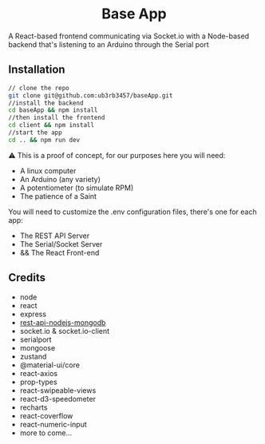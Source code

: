 <h1 align="center">Base App</h1>

A React-based frontend communicating via Socket.io with a Node-based backend that's listening to an Arduino through the Serial port

## Installation


```sh
// clone the repo
git clone git@github.com:ub3rb3457/baseApp.git
//install the backend
cd baseApp && npm install
//then install the frontend
cd client && npm install
//start the app
cd .. && npm run dev
```

⚠️ This is a proof of concept, for our purposes here you will need:

* A linux computer
* An Arduino (any variety) 
* A potentiometer (to simulate RPM)
* The patience of a Saint

You will need to customize the .env configuration files, there's one for each app:
* The REST API Server
* The Serial/Socket Server
* && The React Front-end

## Credits

* node
* react
* express
* [rest-api-nodejs-mongodb](https://github.com/maitraysuthar/rest-api-nodejs-mongodb)
* socket.io & socket.io-client
* serialport
* mongoose
* zustand
* @material-ui/core
* react-axios
* prop-types
* react-swipeable-views
* react-d3-speedometer
* recharts
* react-coverflow
* react-numeric-input
* more to come...